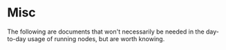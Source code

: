 # Misc

The following are documents that won't necessarily be needed in the day-to-day usage of running nodes, but are worth knowing.
